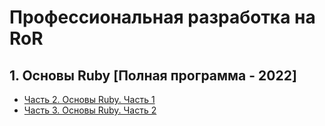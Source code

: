 # Профессиональная разработка на RoR

## 1. Основы Ruby [Полная программа - 2022]

- [Часть 2. Основы Ruby. Часть 1](https://github.com/nayls-thinknetica-41/part_2__ruby_basics__part_1)
- [Часть 3. Основы Ruby. Часть 2](https://github.com/nayls-thinknetica-41/part_3__ruby_basics__part_2)
